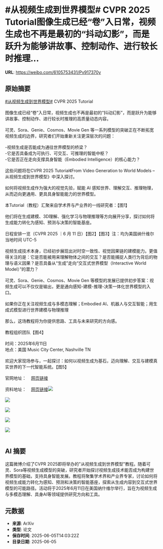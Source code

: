 # #从视频生成到世界模型# CVPR 2025 Tutorial图像生成已经“卷”入日常，视频生成也不再是最初的“抖动幻影”，而是跃升为能够讲故事、控制动作、进行较长时推理...

**URL**: https://weibo.com/6105753431/Pv917370y

## 原始摘要

<a href="https://m.weibo.cn/search?containerid=231522type%3D1%26t%3D10%26q%3D%23%E4%BB%8E%E8%A7%86%E9%A2%91%E7%94%9F%E6%88%90%E5%88%B0%E4%B8%96%E7%95%8C%E6%A8%A1%E5%9E%8B%23&amp;extparam=%23%E4%BB%8E%E8%A7%86%E9%A2%91%E7%94%9F%E6%88%90%E5%88%B0%E4%B8%96%E7%95%8C%E6%A8%A1%E5%9E%8B%23" data-hide=""><span class="surl-text">#从视频生成到世界模型#</span></a> CVPR 2025 Tutorial<br><br>图像生成已经“卷”入日常，视频生成也不再是最初的“抖动幻影”，而是跃升为能够讲故事、控制动作、进行较长时推理的高质量动态内容。<br><br>可灵、Sora、Genie、Cosmos、Movie Gen 等一系列模型的突破正在不断拓宽视频生成的边界，研究者们开始重新关注更深层次的问题：<br><br>-视频生成是否能成为通往世界模型的桥梁？  <br>-它是否具备成为可执行、可交互、可推理的智能中枢？  <br>-它是否正在走向支撑具身智能（Embodied Intelligence）的核心能力？<br><br>这些问题将在CVPR 2025 Tutorial《From Video Generation to World Models – 从视频生成到世界模型》中深入探讨。<br><br>如何将视频生成作为强大的视觉先验，赋能 AI 感知世界、理解交互、推理物理，从而迈向更通用、更具具身智能能力的世界模型。<br><br>本Tutorial（教程）汇聚来自学术界与产业界的一线研究者：【图1】<br><br>他们将在生成建模、3D理解、强化学习与物理推理等方向展开分享，探讨如何将生成能力转化为感知、预测与决策的智能基座。<br><br>日程安排一览（CVPR 2025 ｜6 月 11 日）【图2】【图3】注：均为美国纳什维尔当地时间 UTC-5  <br><br>视频生成技术本身，已经初步展现出对时空一致性、视觉因果链的建模能力。更值得关注的是：它是否能被用来理解物体之间的交互？是否能捕捉人类行为背后的物理与语义因果？是否具备从“生成”走向“交互式世界模型（Interactive World Model）”的潜力？<br><br>可灵、Sora、Genie、Cosmos、Movie Gen 等模型的发展已提供初步答案：视频生成可以不仅仅是输出，更是通向感知-建模-推理-决策一体化世界模型的入口。<br><br>如果你正在关注视频生成与多模态理解；Embodied AI、机器人与交互智能；用生成式模型进行世界建模与物理推理<br><br>那么，这场教程将为你提供思路、工具与未来研究的方向感。<br><br>教程组织团队【图4】<br><br>时间：2025年6月11日  <br>地点：美国 Music City Center, Nashville TN<br><br>欢迎大家现场参与，一起探讨：如何以视频生成为基石，迈向理解、交互与建模真实世界的下一代智能系统。【图5】<br><br>官网地址：<a href="https://weibo.cn/sinaurl?u=https%3A%2F%2Fworld-model-tutorial.github.io%2F" data-hide=""><span class="url-icon"><img style="width: 1rem;height: 1rem" src="https://h5.sinaimg.cn/upload/2015/09/25/3/timeline_card_small_web_default.png" referrerpolicy="no-referrer"></span><span class="surl-text">网页链接</span></a><br><br>资料地址：<a href="https://weibo.cn/sinaurl?u=https%3A%2F%2Fgithub.com%2Fziqihuangg%2FAwesome-From-Video-Generation-to-World-Model" data-hide=""><span class="url-icon"><img style="width: 1rem;height: 1rem" src="https://h5.sinaimg.cn/upload/2015/09/25/3/timeline_card_small_web_default.png" referrerpolicy="no-referrer"></span><span class="surl-text">网页链接</span></a><img style="" src="https://tvax3.sinaimg.cn/large/006Fd7o3gy1i24kyywublj30zk0im44d.jpg" referrerpolicy="no-referrer"><br><br><img style="" src="https://tvax2.sinaimg.cn/large/006Fd7o3gy1i24kyylad5j30zk0dnwhx.jpg" referrerpolicy="no-referrer"><br><br><img style="" src="https://tvax4.sinaimg.cn/large/006Fd7o3gy1i24kyynyh9j30zk0e7adn.jpg" referrerpolicy="no-referrer"><br><br><img style="" src="https://tvax2.sinaimg.cn/large/006Fd7o3gy1i24kyyxa8lj30zk0j07b5.jpg" referrerpolicy="no-referrer"><br><br><img style="" src="https://tvax3.sinaimg.cn/large/006Fd7o3gy1i24kyxsvcfj30zk08a0y5.jpg" referrerpolicy="no-referrer"><br><br>

## AI 摘要

这篇微博介绍了CVPR 2025即将举办的"从视频生成到世界模型"教程。随着可灵、Sora等视频生成模型的突破，研究者开始探讨视频生成技术能否成为构建世界模型的基础，支持具身智能发展。教程将聚集学术界和产业界专家，讨论如何将视频生成能力转化为感知、预测和决策的智能基座，探索从生成内容到交互式世界模型的可能路径。活动将于2025年6月11日在美国纳什维尔举行，旨在为视频生成与多模态理解、具身AI等领域提供研究方向和工具。

## 元数据

- **来源**: ArXiv
- **类型**: 论文
- **保存时间**: 2025-06-05T14:03:22Z
- **目录日期**: 2025-06-05
